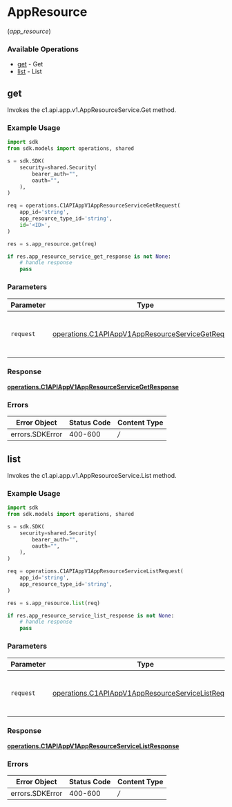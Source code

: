 # AppResource
(*app_resource*)

### Available Operations

* [get](#get) - Get
* [list](#list) - List

## get

Invokes the c1.api.app.v1.AppResourceService.Get method.

### Example Usage

```python
import sdk
from sdk.models import operations, shared

s = sdk.SDK(
    security=shared.Security(
        bearer_auth="",
        oauth="",
    ),
)

req = operations.C1APIAppV1AppResourceServiceGetRequest(
    app_id='string',
    app_resource_type_id='string',
    id='<ID>',
)

res = s.app_resource.get(req)

if res.app_resource_service_get_response is not None:
    # handle response
    pass
```

### Parameters

| Parameter                                                                                                              | Type                                                                                                                   | Required                                                                                                               | Description                                                                                                            |
| ---------------------------------------------------------------------------------------------------------------------- | ---------------------------------------------------------------------------------------------------------------------- | ---------------------------------------------------------------------------------------------------------------------- | ---------------------------------------------------------------------------------------------------------------------- |
| `request`                                                                                                              | [operations.C1APIAppV1AppResourceServiceGetRequest](../../models/operations/c1apiappv1appresourceservicegetrequest.md) | :heavy_check_mark:                                                                                                     | The request object to use for the request.                                                                             |


### Response

**[operations.C1APIAppV1AppResourceServiceGetResponse](../../models/operations/c1apiappv1appresourceservicegetresponse.md)**
### Errors

| Error Object    | Status Code     | Content Type    |
| --------------- | --------------- | --------------- |
| errors.SDKError | 400-600         | */*             |

## list

Invokes the c1.api.app.v1.AppResourceService.List method.

### Example Usage

```python
import sdk
from sdk.models import operations, shared

s = sdk.SDK(
    security=shared.Security(
        bearer_auth="",
        oauth="",
    ),
)

req = operations.C1APIAppV1AppResourceServiceListRequest(
    app_id='string',
    app_resource_type_id='string',
)

res = s.app_resource.list(req)

if res.app_resource_service_list_response is not None:
    # handle response
    pass
```

### Parameters

| Parameter                                                                                                                | Type                                                                                                                     | Required                                                                                                                 | Description                                                                                                              |
| ------------------------------------------------------------------------------------------------------------------------ | ------------------------------------------------------------------------------------------------------------------------ | ------------------------------------------------------------------------------------------------------------------------ | ------------------------------------------------------------------------------------------------------------------------ |
| `request`                                                                                                                | [operations.C1APIAppV1AppResourceServiceListRequest](../../models/operations/c1apiappv1appresourceservicelistrequest.md) | :heavy_check_mark:                                                                                                       | The request object to use for the request.                                                                               |


### Response

**[operations.C1APIAppV1AppResourceServiceListResponse](../../models/operations/c1apiappv1appresourceservicelistresponse.md)**
### Errors

| Error Object    | Status Code     | Content Type    |
| --------------- | --------------- | --------------- |
| errors.SDKError | 400-600         | */*             |
